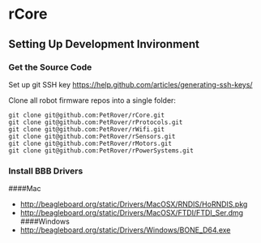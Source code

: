 # rCore


## Setting Up Development Invironment

### Get the Source Code
Set up git SSH key https://help.github.com/articles/generating-ssh-keys/

Clone all robot firmware repos into a single folder:
```
git clone git@github.com:PetRover/rCore.git
git clone git@github.com:PetRover/rProtocols.git
git clone git@github.com:PetRover/rWifi.git
git clone git@github.com:PetRover/rSensors.git
git clone git@github.com:PetRover/rMotors.git
git clone git@github.com:PetRover/rPowerSystems.git
```

### Install BBB Drivers
####Mac
* http://beagleboard.org/static/Drivers/MacOSX/RNDIS/HoRNDIS.pkg
* http://beagleboard.org/static/Drivers/MacOSX/FTDI/FTDI_Ser.dmg
####Windows
* http://beagleboard.org/static/Drivers/Windows/BONE_D64.exe
